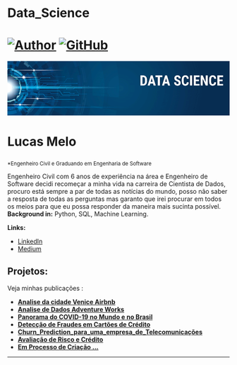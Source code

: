 # Data_Science

# [![Author](https://img.shields.io/badge/author-lucasm-red.svg)](https://www.linkedin.com/in/lucas-silva-74129417a) [![GitHub](https://img.shields.io/badge/python-3.7+-blue.svg)](https://www.python.org/downloads/release/python-3112/) 
<p align="center">
  <img src="https://raw.githubusercontent.com/Lucas-Melo-A-S/Data_Science/main/Banner%20Data%20Science.png" >
</p>

# Lucas Melo
<sub>*Engenheiro Civil e Graduando em Engenharia de Software</sub>

Engenheiro Civil com 6 anos de experiência na área e Engenheiro de Software decidi recomeçar a minha vida na carreira de Cientista de Dados, procuro está sempre a par de todas as notícias do mundo, posso não saber a resposta de todas as perguntas mas garanto que irei procurar em todos os meios para que eu possa responder da maneira mais sucinta possível.
**Background in:** Python, SQL, Machine Learning.

**Links:**
* [LinkedIn](https://www.linkedin.com/in/lucas-silva-74129417a)
* [Medium](https://medium.com/@lucas-melo)


## Projetos:
Veja minhas publicações :

* [**Analise da cidade Venice Airbnb**](https://bityli.com/Dq96fFL)
* [**Analise de Dados Adventure Works**](https://bit.ly/3xLWZdu)
* [**Panorama do COVID-19 no Mundo e no Brasil**](https://bit.ly/3sE9KnB)
* [**Detecção de Fraudes em Cartões de Crédito**](https://bit.ly/3LldFfH)
* [**Churn_Prediction_para_uma_empresa_de_Telecomunicações**](https://bit.ly/3qZS1FZ)
* [**Avaliação de Risco e Crédito**](https://bit.ly/3DPiC0e)
* [**Em Processo de Criação ...**](https://i.gifer.com/9u7v.gif)
---
